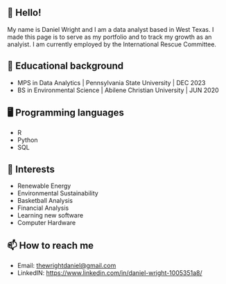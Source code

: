 ## 👋 Hello!

My name is Daniel Wright and I am a data analyst  based in West Texas. I made this page is to serve as my portfolio and to track my growth as an analyist. I am currently employed by the International Rescue Committee.


## 🏫 Educational background
- MPS in Data Analytics | Pennsylvania State University | DEC 2023
- BS in Environmental Science | Abilene Christian University | JUN 2020


## 🖥️ Programming languages
-  R
-  Python
-  SQL


## 🧠 Interests
- Renewable Energy
- Environmental Sustainability
- Basketball Analysis
- Financial Analysis
- Learning new software
- Computer Hardware


## 📫 How to reach me
-   Email: thewrightdaniel@gmail.com
-   LinkedIN: https://www.linkedin.com/in/daniel-wright-1005351a8/
